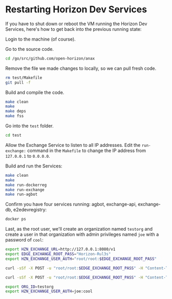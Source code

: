 # Restarting Horizon Dev Services

If you have to shut down or reboot the VM running the Horizon Dev Services, 
here's how to get back into the previous running state:

Login to the machine (of course).

Go to the source code.

``` bash
cd /go/src/github.com/open-horizon/anax
```

Remove the file we made changes to locally, so we can pull fresh code.

``` bash
rm test/Makefile
git pull -f
```

Build and compile the code.

``` bash
make clean
make
make deps
make fss
```

Go into the `test` folder.

``` bash
cd test
```

Allow the Exchange Service to listen to all IP addresses.  Edit the `run-exchange:` command in the `Makefile` to change the IP address from `127.0.0.1` to `0.0.0.0`.

Build and run the Services:

``` bash
make clean
make
make run-dockerreg
make run-exchange
make run-agbot
```

Confirm you have four services running: agbot, exchange-api, exchange-db, e2edevregistry:

``` bash
docker ps
```

Last,  as the root user, we'll create an organization named `testorg` 
and create a user in that organization with admin privileges named `joe` with a password of `cool`:

``` bash
export HZN_EXCHANGE_URL=http://127.0.0.1:8080/v1
export EDGE_EXCHANGE_ROOT_PASS="Horizon-Rul3s"
export HZN_EXCHANGE_USER_AUTH="root/root:$EDGE_EXCHANGE_ROOT_PASS"

curl -sSf -X POST -u "root/root:$EDGE_EXCHANGE_ROOT_PASS" -H "Content-Type:application/json" -d '{"label": "testorg", "description": "Organization for Testing"}' $HZN_EXCHANGE_URL/orgs/testorg | jq .

curl -sSf -X POST -u "root/root:$EDGE_EXCHANGE_ROOT_PASS" -H "Content-Type:application/json" -d '{"password":"cool","email": "joe@everywhere.com", "admin": true}' $HZN_EXCHANGE_URL/orgs/testorg/users/joe | jq .

export ORG_ID=testorg
export HZN_EXCHANGE_USER_AUTH=joe:cool
```
